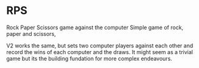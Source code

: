 # RPS
Rock Paper Scissors game against the computer
Simple game of rock, paper and scissors,

V2 works the same, but sets two computer players against each other and record the wins of each computer and  the draws.
It might seem as a trivial game but its the building fundation for more complex endeavours.
